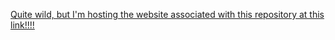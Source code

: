 [Quite wild, but I'm hosting the website associated with this repository at this link!!!!](https://music-box-frontend.vercel.app)
